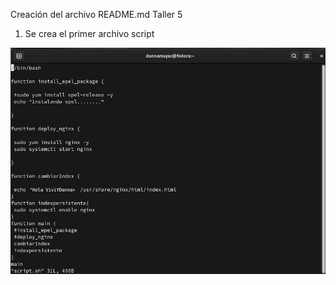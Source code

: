 Creación del archivo README.md
Taller 5

1. Se crea el primer archivo script

<img src= "https://github.com/dannamayac/AdministracionSOLINUX-G1N/blob/main/InfraestructuraComputacional/Seguimiento/5/1%20(1).jpg" style="max-width:100%;">